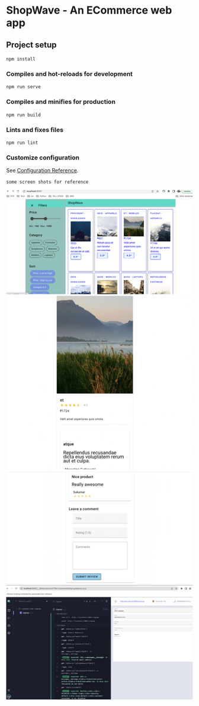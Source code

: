# ShopWave - An ECommerce web app

## Project setup
```
npm install
```

### Compiles and hot-reloads for development
```
npm run serve
```

### Compiles and minifies for production
```
npm run build
```

### Lints and fixes files
```
npm run lint
```

### Customize configuration
See [Configuration Reference](https://cli.vuejs.org/config/).


```
some screen shots for reference
```

![alt text](./screenshots/main.png)
![alt text](./screenshots/prod_upper.png)
![alt text](./screenshots/prod_lower.png)
![alt text](./screenshots/signup_cypress.png)

